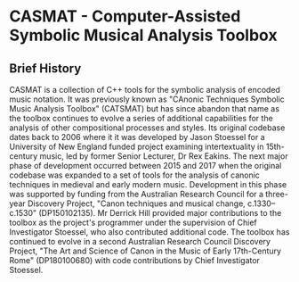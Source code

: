 CASMAT - Computer-Assisted Symbolic Musical Analysis Toolbox
=======
Brief History
-------
CASMAT is a collection of C++ tools for the symbolic analysis of encoded music notation. It was previously known as "CAnonic Techniques Symbolic Music Analysis Toolbox" (CATSMAT) but has since abandon that name as the toolbox continues to evolve a series of additional capabilities for the analysis of other compositional processes and styles. Its original codebase dates back to 2006 where it it was developed by Jason Stoessel for a University of New England funded project examining intertextuality in 15th-century music, led by former Senior Lecturer, Dr Rex Eakins. The next major phase of development occurred between 2015 and 2017 when the original codebase was expanded to a set of tools for the analysis of canonic techniques in medieval and early modern music. Development in this phase was supported by funding from the Australian Research Council for a three-year Discovery Project, "Canon techniques and musical change, c.1330–c.1530" (DP150102135). Mr Derrick Hill provided major contributions to the toolbox as the project's programmer under the supervision of Chief Investigator Stoessel, who also contributed additional code. The toolbox has continued to evolve in a second Australian Research Council Discovery Project, "The Art and Science of Canon in the Music of Early 17th-Century Rome" (DP180100680) with code contributions by Chief Investigator Stoessel.
